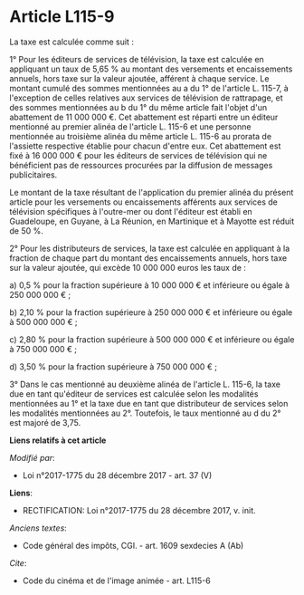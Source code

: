 # Article L115-9

La taxe est calculée comme suit :

1° Pour les éditeurs de services de télévision, la taxe est calculée en appliquant un taux de 5,65 % au montant des
versements et encaissements annuels, hors taxe sur la valeur ajoutée, afférent à chaque service. Le montant cumulé des sommes
mentionnées au a du 1° de l'article L. 115-7, à l'exception de celles relatives aux services de télévision de rattrapage, et
des sommes mentionnées au b du 1° du même article fait l'objet d'un abattement de 11 000 000 €. Cet abattement est réparti
entre un éditeur mentionné au premier alinéa de l'article L. 115-6 et une personne mentionnée au troisième alinéa du même
article L. 115-6 au prorata de l'assiette respective établie pour chacun d'entre eux. Cet abattement est fixé à 16 000 000 €
pour les éditeurs de services de télévision qui ne bénéficient pas de ressources procurées par la diffusion de messages
publicitaires.

Le montant de la taxe résultant de l'application du premier alinéa du présent article pour les versements ou encaissements
afférents aux services de télévision spécifiques à l'outre-mer ou dont l'éditeur est établi en Guadeloupe, en Guyane, à La
Réunion, en Martinique et à Mayotte est réduit de 50 %.

2° Pour les distributeurs de services, la taxe est calculée en appliquant à la fraction de chaque part du montant des
encaissements annuels, hors taxe sur la valeur ajoutée, qui excède 10 000 000 euros les taux de :

a) 0,5 % pour la fraction supérieure à 10 000 000 € et inférieure ou égale à 250 000 000 € ;

b) 2,10 % pour la fraction supérieure à 250 000 000 € et inférieure ou égale à 500 000 000 € ;

c) 2,80 % pour la fraction supérieure à 500 000 000 € et inférieure ou égale à 750 000 000 € ;

d) 3,50 % pour la fraction supérieure à 750 000 000 € ;

3° Dans le cas mentionné au deuxième alinéa de l'article L. 115-6, la taxe due en tant qu'éditeur de services est calculée
selon les modalités mentionnées au 1° et la taxe due en tant que distributeur de services selon les modalités mentionnées au
2°. Toutefois, le taux mentionné au d du 2° est majoré de 3,75.

**Liens relatifs à cet article**

_Modifié par_:

  - Loi n°2017-1775 du 28 décembre 2017 - art. 37 (V)

**Liens**:

  - RECTIFICATION: Loi n°2017-1775 du 28 décembre 2017, v. init.

_Anciens textes_:

  - Code général des impôts, CGI. - art. 1609 sexdecies A (Ab)

_Cite_:

  - Code du cinéma et de l'image animée - art. L115-6
